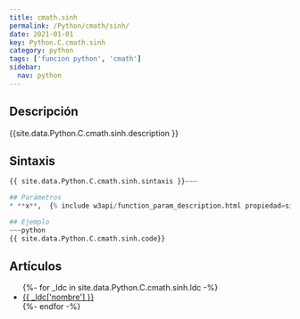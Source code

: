 ```yaml
---
title: cmath.sinh
permalink: /Python/cmath/sinh/
date: 2021-01-01
key: Python.C.cmath.sinh
category: python
tags: ['funcion python', 'cmath']
sidebar: 
  nav: python
---
```


## Descripción
{{site.data.Python.C.cmath.sinh.description }}

## Sintaxis
~~~python
{{ site.data.Python.C.cmath.sinh.sintaxis }}~~~

## Parámetros
* **x**,  {% include w3api/function_param_description.html propiedad=site.data.Python.C.cmath.sinh valor="x" %}

## Ejemplo
~~~python
{{ site.data.Python.C.cmath.sinh.code}}
~~~

## Artículos
<ul>
{%- for _ldc in site.data.Python.C.cmath.sinh.ldc -%}
   <li>
       <a href="{{_ldc['url'] }}">{{ _ldc['nombre'] }}</a>
   </li>
{%- endfor -%}
</ul>
